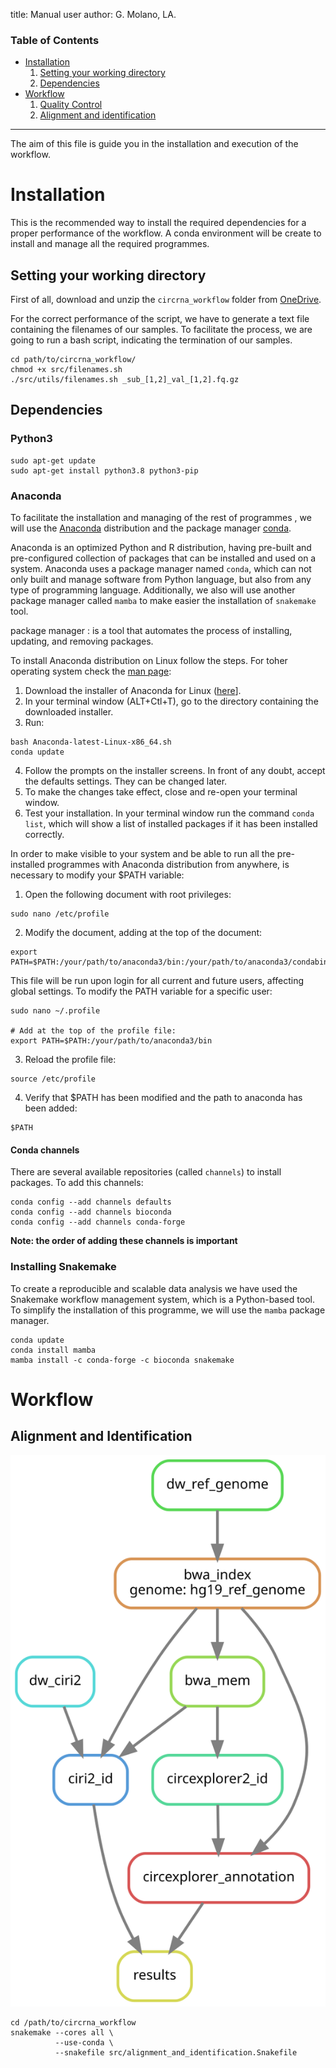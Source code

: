 
title: Manual user
author: G. Molano, LA.


### Table of Contents
* [Installation](#installation)
  1. [Setting your working directory](setting-your-working-directory)
  2. [Dependencies](#dependencies)
* [Workflow](#workflow)
  1. [Quality Control](#quality-control)
  2. [Alignment and identification](#alignment-and-identification)

***
The aim of this file is guide you in the installation and execution of the workflow.

# Installation
This is the recommended way to install the required dependencies for a proper performance of the workflow. A conda environment  will be create to install and manage all the required programmes.

## Setting your working directory
First of all, download and unzip the `circrna_workflow` folder from [OneDrive](https://idibell-my.sharepoint.com/:f:/g/personal/lgonzalezm_idibell_cat/EpOC5lhue0hImsDyT5SxBegBLxDD2Hi-kdpc2pM75YogVg?e=Ny79Vn).

For the correct performance of the script, we have to generate a text file containing the filenames of our samples. To facilitate the process, we are going to run a bash script, indicating the termination of our samples.
```{bash}
cd path/to/circrna_workflow/
chmod +x src/filenames.sh
./src/utils/filenames.sh _sub_[1,2]_val_[1,2].fq.gz
```

## Dependencies
### Python3
```{bash}
sudo apt-get update
sudo apt-get install python3.8 python3-pip
```

### Anaconda
To facilitate the installation and managing of the rest of programmes , we will use the [Anaconda](https://www.anaconda.com/) distribution and the package manager [conda](https://conda.io/projects/conda/en/latest/index.html).

Anaconda is an optimized Python and R distribution, having pre-built and pre-configured collection of packages that can be installed and used on a system. Anaconda uses a package manager named `conda`, which can not only built and manage software from Python language, but also from any type of programming language. Additionally, we also will use another package manager called `mamba` to make easier the installation of `snakemake` tool.

package manager
: is a tool that automates the process of installing, updating, and removing packages.

To install Anaconda distribution on Linux follow the steps. For toher operating system check the [man page](https://conda.io/projects/conda/en/latest/user-guide/install/linux.html):
1. Download the installer of Anaconda for Linux ([here](https://www.anaconda.com/products/individual)].
2. In your terminal window (ALT+Ctl+T), go to the directory containing the downloaded installer.
3. Run:
```{bash}
bash Anaconda-latest-Linux-x86_64.sh
conda update
```
4. Follow the prompts on the installer screens. In front of any doubt, accept the defaults settings. They can be changed later.
5. To make the changes take effect, close and re-open your terminal window.
6. Test your installation. In your terminal window run the command `conda list`, which will show a list of installed packages if it has been installed correctly.

In order to make visible to your system and be able to run all the pre-installed programmes with Anaconda distribution from anywhere, is necessary to modify your $PATH variable:
1. Open the following document with root privileges:
```{bash}
sudo nano /etc/profile
```
2. Modify the document, adding at the top of the document:
```{bash}
export PATH=$PATH:/your/path/to/anaconda3/bin:/your/path/to/anaconda3/condabin
```
This file will be run upon login for all current and future users, affecting global settings. To modify the PATH variable for a specific user:
```{bash}
sudo nano ~/.profile

# Add at the top of the profile file:
export PATH=$PATH:/your/path/to/anaconda3/bin
```
3. Reload the profile file:
```{bash}
source /etc/profile
```
4. Verify that $PATH has been modified and the path to anaconda has been added:
```
$PATH
```
#### Conda channels
There are several available repositories (called `channels`) to install packages. To add this channels:
```{bash}
conda config --add channels defaults
conda config --add channels bioconda
conda config --add channels conda-forge
```
**Note: the order of adding these channels is important**

### Installing Snakemake
To create a reproducible and scalable data analysis we have used the Snakemake workflow management system, which is a Python-based tool. To simplify the installation of this programme, we will use the `mamba` package manager.

```{bash}
conda update
conda install mamba
mamba install -c conda-forge -c bioconda snakemake
```

# Workflow
## Alignment and Identification
![image](docs/images/dag_aln.svg)
```{bash}
cd /path/to/circrna_workflow
snakemake --cores all \
          --use-conda \
          --snakefile src/alignment_and_identification.Snakefile
```
